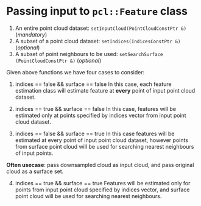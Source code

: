 # Passing input to `pcl::Feature` class

1. An entire point cloud dataset:
  `setInputCloud(PointCloudConstPtr &)` (_mandatory_)
2. A subset of a point cloud dataset:
  `setIndices(IndicesConstPtr &)` (_optional_)
3. A subset of point neighbours to be used:
  `setSearchSurface (PointCloudConstPtr &)` (_optional_)

Given above functions we have four cases to consider:
1. indices == false && surface == false
  In this case, each feature estimation class will estimate feature at __every__ point of input point cloud dataset.

2. indices == true  && surface == false
  In this case, features will be estimated only at points specified by indices vector from input point cloud dataset.

3. indices == false && surface == true
  In this case features will be estimated at every point of input point cloud dataset, however points from surface point cloud will be used for searching nearest neighbours of input points.

  __Often usecase__: pass downsampled cloud as input cloud, and pass original cloud as a surface set.

4. indices == true  && surface == true
  Features will be estimated only for points from input point cloud specified by indices vector, and surface point cloud will be used for searching nearest neighbours.